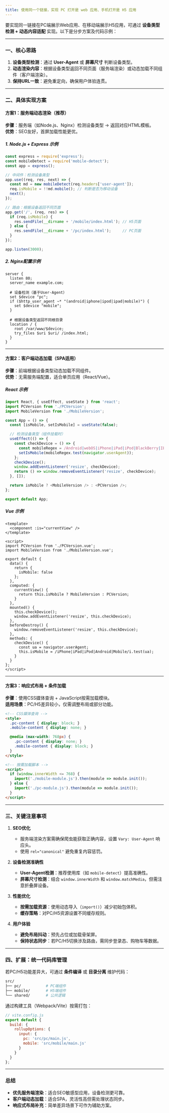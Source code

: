 ```yaml
---
title: 使用同一个链接，实现 PC 打开是 web 应用、手机打开是 H5 应用
---
```


要实现同一链接在PC端展示Web应用、在移动端展示H5应用，可通过 **设备类型检测 + 动态内容适配** 实现。以下是分步方案及代码示例：

---

### **一、核心思路**

1. **设备类型检测**：通过 **User-Agent** 或 **屏幕尺寸** 判断设备类型。
2. **动态渲染内容**：根据设备类型返回不同页面（服务端渲染）或动态加载不同组件（客户端渲染）。
3. **保持URL一致**：避免重定向，确保用户体验连贯。

---

### **二、具体实现方案**

#### **方案1：服务端动态渲染（推荐）**

**步骤**：服务端（如Node.js、Nginx）检测设备类型 → 返回对应HTML模板。  
**优势**：SEO友好，首屏加载性能更优。

##### **1. Node.js + Express 示例**

```javascript
const express = require('express');
const mobileDetect = require('mobile-detect');
const app = express();

// 中间件：检测设备类型
app.use((req, res, next) => {
  const md = new mobileDetect(req.headers['user-agent']);
  req.isMobile = !!md.mobile(); // 判断是否为移动设备
  next();
});

// 路由：根据设备返回不同页面
app.get('/', (req, res) => {
  if (req.isMobile) {
    res.sendFile(__dirname + '/mobile/index.html'); // H5页面
  } else {
    res.sendFile(__dirname + '/pc/index.html');     // PC页面
  }
});

app.listen(3000);
```

##### **2. Nginx配置示例**

```nginx
server {
  listen 80;
  server_name example.com;

  # 设备检测（基于User-Agent）
  set $device "pc";
  if ($http_user_agent ~* "(android|iphone|ipod|ipad|mobile)") {
    set $device "mobile";
  }

  # 根据设备类型返回不同根目录
  location / {
    root /var/www/$device;
    try_files $uri $uri/ /index.html;
  }
}
```

---

#### **方案2：客户端动态加载（SPA适用）**

**步骤**：前端根据设备类型动态加载不同组件。  
**优势**：无需服务端配置，适合单页应用（React/Vue）。

##### **React 示例**

```javascript
import React, { useEffect, useState } from 'react';
import PCVersion from './PCVersion';
import MobileVersion from './MobileVersion';

const App = () => {
  const [isMobile, setIsMobile] = useState(false);

  // 检测设备类型（组件挂载时）
  useEffect(() => {
    const checkDevice = () => {
      const mobileRegex = /Android|webOS|iPhone|iPad|iPod|BlackBerry|IEMobile|Opera Mini/i;
      setIsMobile(mobileRegex.test(navigator.userAgent));
    };
    checkDevice();
    window.addEventListener('resize', checkDevice);
    return () => window.removeEventListener('resize', checkDevice);
  }, []);

  return isMobile ? <MobileVersion /> : <PCVersion />;
};

export default App;
```

##### **Vue 示例**

```vue
<template>
  <component :is="currentView" />
</template>

<script>
import PCVersion from './PCVersion.vue';
import MobileVersion from './MobileVersion.vue';

export default {
  data() {
    return {
      isMobile: false
    };
  },
  computed: {
    currentView() {
      return this.isMobile ? MobileVersion : PCVersion;
    }
  },
  mounted() {
    this.checkDevice();
    window.addEventListener('resize', this.checkDevice);
  },
  beforeDestroy() {
    window.removeEventListener('resize', this.checkDevice);
  },
  methods: {
    checkDevice() {
      const ua = navigator.userAgent;
      this.isMobile = /iPhone|iPad|iPod|Android|Mobile/i.test(ua);
    }
  }
};
</script>
```

---

#### **方案3：响应式布局 + 条件加载**

**步骤**：使用CSS媒体查询 + JavaScript按需加载模块。  
**适用场景**：PC/H5差异较小，仅需调整布局或部分功能。

```html
<!-- CSS媒体查询 -->
<style>
  .pc-content { display: block; }
  .mobile-content { display: none; }

  @media (max-width: 768px) {
    .pc-content { display: none; }
    .mobile-content { display: block; }
  }
</style>

<!-- 按需加载脚本 -->
<script>
  if (window.innerWidth <= 768) {
    import('./mobile-module.js').then(module => module.init());
  } else {
    import('./pc-module.js').then(module => module.init());
  }
</script>
```

---

### **三、关键注意事项**

1. **SEO优化**  
   - 服务端渲染方案需确保爬虫能获取正确内容，设置 `Vary: User-Agent` 响应头。
   - 使用 `rel="canonical"` 避免重复内容惩罚。

2. **设备检测准确性**  
   - **User-Agent检测**：推荐使用库（如 `mobile-detect`）提高准确性。
   - **屏幕尺寸检测**：结合 `window.innerWidth` 和 `window.matchMedia`，但需注意折叠屏设备。

3. **性能优化**  
   - **按需加载资源**：使用动态导入（`import()`）减少初始包体积。
   - **缓存策略**：对PC/H5资源设置不同缓存规则。

4. **用户体验**  
   - **避免布局抖动**：预先占位或加载骨架屏。
   - **保持状态同步**：若PC/H5切换涉及路由，需同步登录态、购物车等数据。

---

### **四、扩展：统一代码库管理**

若PC/H5功能差异大，可通过 **条件编译** 或 **目录分离** 维护代码：

```bash
src/
├── pc/           # PC端组件
├── mobile/       # H5端组件
└── shared/       # 公共逻辑
```

通过构建工具（Webpack/Vite）按需打包：

```javascript
// vite.config.js
export default {
  build: {
    rollupOptions: {
      input: {
        pc: 'src/pc/main.js',
        mobile: 'src/mobile/main.js'
      }
    }
  }
};
```

---

### **总结**

- **优先服务端渲染**：适合SEO敏感型应用，设备检测更可靠。
- **客户端动态加载**：适合SPA，灵活性高但需处理状态同步。
- **响应式布局补充**：简单差异场景下可作为辅助方案。

